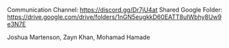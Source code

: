 Communication Channel: https://discord.gg/Dr7jU4at
Shared Google Folder: https://drive.google.com/drive/folders/1nGN5eugkkD60EATT8uIWbhy8Uw9e3N7E

Joshua Martenson, Zayn Khan, Mohamad Hamade
